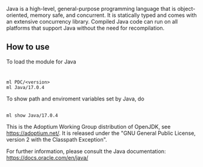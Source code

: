 Java is a high-level, general-purpose programming language that is object-oriented, memory safe, and concurrent. It is statically typed and comes with an extensive concurrency library. Compiled Java code can run on all platforms that support Java without the need for recompilation.

## How to use

To load the module for Java

# 

```
ml PDC/<version>
ml Java/17.0.4
```
To show path and enviroment variables set by Java, do

## 

```
ml show Java/17.0.4
```
This is the Adoptium Working Group distribution of OpenJDK, see https://adoptium.net/. It is released under the "GNU General Public License, version 2 with the Classpath Exception".

For further information, please consult the Java documentation: https://docs.oracle.com/en/java/
